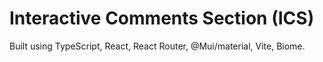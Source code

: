 # Interactive Comments Section (ICS)

Built using TypeScript, React, React Router, @Mui/material, Vite, Biome.
